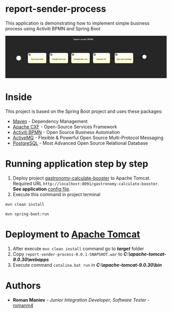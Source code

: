 # report-sender-process
This application is demonstrating how to implement simple business process using Activiti BPMN and Spring Boot

![alt text](https://github.com/romanm4/report-sender-process/blob/master/BPMN.png)

# Inside
This project is based on the Spring Boot project and uses these packages:

* [Maven](https://maven.apache.org/) - Dependency Management
* [Apache CXF](https://cxf.apache.org/) - Open-Source Services Framework
* [Activiti BPMN](https://www.activiti.org/) - Open Source Business Automation
* [ActiveMQ](https://activemq.apache.org/) - Flexible & Powerful Open Source Multi-Protocol Messaging
* [PostgreSQL](https://www.postgresql.org/) - Most Advanced Open Source Relational Database

# Running application step by step
1. Deploy project [gastronomy-calculate-booster](https://github.com/romanm4/gastronomy-calculate-booster) to Apache Tomcat. Required URL ```http://localhost:8091/gastronomy-calculate-booster```. **See application** [config file](https://github.com/romanm4/report-sender-process/blob/master/src/main/resources/application.properties).
2. Execute this command in project terminal
```
mvn clean install
```

```
mvn spring-boot:run
```

# Deployment to [Apache Tomcat](http://tomcat.apache.org/)
1. After execute ```mvn clean install``` command go to ***target*** folder
2. Copy ```report-sender-process-0.0.1-SNAPSHOT.war``` to ***C:\apache-tomcat-9.0.30\webapps***
3. Execute command ```catalina.bat run``` in ***C:\apache-tomcat-9.0.30\bin***

# Authors
* **Roman Maniev** - *Junior Integration Developer*, *Software Tester* - [romanm4](https://github.com/romanm4)
